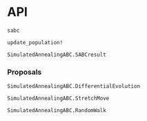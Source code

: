 # API

```@docs
sabc
```

```@docs
update_population!
```

```@docs
SimulatedAnnealingABC.SABCresult
```

### Proposals

```@docs
SimulatedAnnealingABC.DifferentialEvolution
```

```@docs
SimulatedAnnealingABC.StretchMove
```

```@docs
SimulatedAnnealingABC.RandomWalk
```
